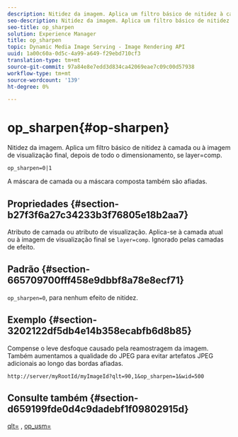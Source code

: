 ```yaml
---
description: Nitidez da imagem. Aplica um filtro básico de nitidez à camada ou à imagem de visualização final, depois de todo o dimensionamento, se layer=comp.
seo-description: Nitidez da imagem. Aplica um filtro básico de nitidez à camada ou à imagem de visualização final, depois de todo o dimensionamento, se layer=comp.
seo-title: op_sharpen
solution: Experience Manager
title: op_sharpen
topic: Dynamic Media Image Serving - Image Rendering API
uuid: 1a00c60a-0d5c-4a99-a649-f29ebd710cf3
translation-type: tm+mt
source-git-commit: 97a84e8e7edd3d834ca42069eae7c09c00d57938
workflow-type: tm+mt
source-wordcount: '139'
ht-degree: 0%

---
```



# op_sharpen{#op-sharpen}

Nitidez da imagem. Aplica um filtro básico de nitidez à camada ou à imagem de visualização final, depois de todo o dimensionamento, se layer=comp.

`op_sharpen=0|1`

A máscara de camada ou a máscara composta também são afiadas.

## Propriedades {#section-b27f3f6a27c34233b3f76805e18b2aa7}

Atributo de camada ou atributo de visualização. Aplica-se à camada atual ou à imagem de visualização final se `layer=comp`. Ignorado pelas camadas de efeito.

## Padrão {#section-665709700fff458e9dbbf8a78e8ecf71}

`op_sharpen=0`, para nenhum efeito de nitidez.

## Exemplo {#section-3202122df5db4e14b358ecabfb6d8b85}

Compense o leve desfoque causado pela reamostragem da imagem. Também aumentamos a qualidade do JPEG para evitar artefatos JPEG adicionais ao longo das bordas afiadas.

`http://server/myRootId/myImageId?qlt=90,1&op_sharpen=1&wid=500`

## Consulte também {#section-d659199fde0d4c9dadebf1f09802915d}

[qlt=](../../../../../is-api/http-ref/image-serving-api-ref/c-http-protocol-reference/c-command-reference/r-is-http-qlt.md#reference-f69ed0758c784b0385d979820546d352) ,  [op_usm=](../../../../../is-api/http-ref/image-serving-api-ref/c-http-protocol-reference/c-command-reference/r-op-sharpen.md#reference-c32573230c6140f883efdaa201ea8541)
